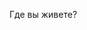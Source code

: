 <head>
   <meta charset="utf-8">
   <script src="http://maps.google.com/maps/api/js?sensor=true"></script>
   <body>
   <p id="result">Где вы живете?</p>
   <div id="mapSurface"></div>
</body>
</head>


